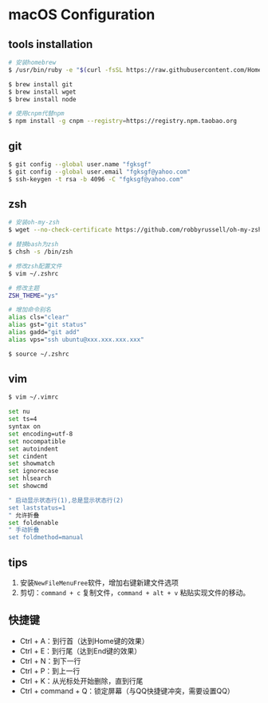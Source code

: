 # macOS Configuration

## tools installation

``` bash
# 安装homebrew
$ /usr/bin/ruby -e "$(curl -fsSL https://raw.githubusercontent.com/Homebrew/install/master/install)"

$ brew install git
$ brew install wget
$ brew install node

# 使用cnpm代替npm
$ npm install -g cnpm --registry=https://registry.npm.taobao.org
```

## git

``` bash
$ git config --global user.name "fgksgf"
$ git config --global user.email "fgksgf@yahoo.com"
$ ssh-keygen -t rsa -b 4096 -C "fgksgf@yahoo.com"
```

## zsh

``` bash
# 安装oh-my-zsh
$ wget --no-check-certificate https://github.com/robbyrussell/oh-my-zsh/raw/master/tools/install.sh -O - | sh

# 替换bash为zsh
$ chsh -s /bin/zsh

# 修改zsh配置文件
$ vim ~/.zshrc

# 修改主题
ZSH_THEME="ys"

# 增加命令别名
alias cls="clear"
alias gst="git status"
alias gadd="git add"
alias vps="ssh ubuntu@xxx.xxx.xxx.xxx"

$ source ~/.zshrc
```

## vim

```bash
$ vim ~/.vimrc

set nu
set ts=4
syntax on
set encoding=utf-8
set nocompatible
set autoindent
set cindent
set showmatch
set ignorecase
set hlsearch
set showcmd

" 启动显示状态行(1),总是显示状态行(2)
set laststatus=1
" 允许折叠
set foldenable
" 手动折叠
set foldmethod=manual
```

## tips

1. 安装`NewFileMenuFree`软件，增加右键新建文件选项
2. 剪切：`command + c` 复制文件，`command + alt + v` 粘贴实现文件的移动。

## 快捷键

+ Ctrl + A：到行首（达到Home键的效果）
+ Ctrl + E：到行尾（达到End键的效果）
+ Ctrl + N：到下一行
+ Ctrl + P：到上一行
+ Ctrl + K：从光标处开始删除，直到行尾
+ Ctrl + command + Q：锁定屏幕（与QQ快捷键冲突，需要设置QQ）